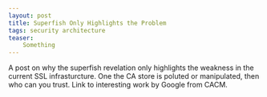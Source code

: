 ```yaml
---
layout: post
title: Superfish Only Highlights the Problem
tags: security architecture
teaser:
    Something
---
```

A post on why the superfish revelation only highlights the weakness in the current SSL
infrasturcture. One the CA store is poluted or manipulated, then who can you trust.
Link to interesting work by Google from CACM.

